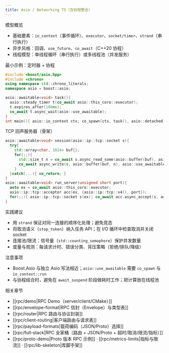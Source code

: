 ```yaml
---
title: Asio / Networking TS（含协程整合）
---
```


模型概览
- 基础要素：`io_context`（事件循环）、`executor`、`socket/timer`、`strand`（串行执行）
- 异步风格：回调、`use_future`、`co_await`（C++20 协程）
- 线程模型：单线程循环（串行执行）或多线程池（并发服务）

最小示例：定时器 + 协程
```cpp
#include <boost/asio.hpp>
#include <chrono>
using namespace std::chrono_literals;
namespace asio = boost::asio;

asio::awaitable<void> task(){
  asio::steady_timer t(co_await asio::this_coro::executor);
  t.expires_after(100ms);
  co_await t.async_wait(asio::use_awaitable);
}
int main(){ asio::io_context ctx; co_spawn(ctx, task(), asio::detached); ctx.run(); }
```

TCP 回声服务器（骨架）
```cpp
asio::awaitable<void> session(asio::ip::tcp::socket s){
  try{
    std::array<char, 1024> buf{};
    for(;;){
      std::size_t n = co_await s.async_read_some(asio::buffer(buf), asio::use_awaitable);
      co_await async_write(s, asio::buffer(buf, n), asio::use_awaitable);
    }
  }catch(...){ co_return; }
}
asio::awaitable<void> run_server(unsigned short port){
  auto ex = co_await asio::this_coro::executor;
  asio::ip::tcp::acceptor acc(ex, {asio::ip::tcp::v4(), port});
  for(;;){ asio::ip::tcp::socket s(ex); co_await acc.async_accept(s, asio::use_awaitable); co_spawn(ex, session(std::move(s)), asio::detached); }
}
```

实践建议
- 用 `strand` 保证对同一连接的顺序化处理；避免竞态
- 将取消语义（`stop_token`）纳入任务 API；在 I/O 循环中检查取消并关闭 socket
- 连接池/限流：信号量（`std::counting_semaphore`）保护并发数量
- 度量与观测：每请求计时、错误分类、背压策略（拒绝/排队/降级）

注意事项
- Boost.Asio 与独立 Asio 写法相近；`asio::use_awaitable` 需要 `co_spawn` 与 `io_context::run`
- 与协程结合时，避免在 `await_suspend` 阶段做耗时工作；把计算放在线程池

相关章节
- [[rpc/demo|RPC Demo（server/client/CMake）]]
- [[rpc/envelope-format|RPC 信封（Envelope）与类型表]]
- [[rpc/router|RPC 路由与协议封装]]
- [[rpc/client-routing|客户端路由与请求表]]
- [[rpc/payload-formats|载荷编码（JSON/Proto）选择]]
- [[rpc/full-stack|RPC 全家桶（路由 + JSON/Proto + 超时/取消/限流/指标）]]
- [[rpc/proto-demo|Proto 版本 RPC 示例]] · [[rpc/metrics-limits|指标与限流]] · [[rpc/lib-skeleton|库脚手架]]
